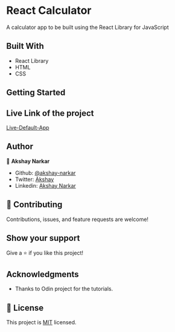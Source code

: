 # React Calculator

A calculator app to be built using the React Library for JavaScript

<!-- ## OpenWeather screenshot

<img src="/src/screenshot.png"/> -->

<!-- In this project we build a Weather app with vanilla javascript & webpack where you can:

- Input City name
- Get weather details
- Toggle the Temperature unit -->

## Built With

- React Library
- HTML
- CSS

## Getting Started

<!-- To set up a local copy of the project

- `git clone git@github.com:akshay-narkar/weatherapp.git`
- `cd weatherapp`
- `git pull origin feature`

If you want to repack the file

- Run `npm install` on the terminal to install dependancies
- Run `npm run build` to bundle the files in the src folder & product ouput in dist folder
- Run `npm run start` to check live server

  or

- Go to the dist folder and open index.html -->

## Live Link of the project

[Live-Default-App](https://openweatherappmicro.netlify.app/)

## Author

👤 **Akshay Narkar**

- Github: [@akshay-narkar](https://github.com/akshay-narkar)
- Twitter: [Akshay](https://www.twitter.com/akidoit)
- Linkedin: [Akshay Narkar](https://www.linkedin.com/in/akshaynarkar25/)

## 🤝 Contributing

Contributions, issues, and feature requests are welcome!

## Show your support

Give a ⭐️ if you like this project!

## Acknowledgments

- Thanks to Odin project for the tutorials.

## 📝 License

This project is [MIT](LICENSE) licensed.
